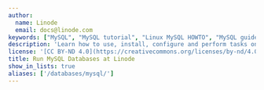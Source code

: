 ```yaml
---
author:
  name: Linode
  email: docs@linode.com
keywords: ["MySQL", "MySQL tutorial", "Linux MySQL HOWTO", "MySQL guide"]
description: 'Learn how to use, install, configure and perform tasks on database-management platform MySQL in these tutorials.'
license: '[CC BY-ND 4.0](https://creativecommons.org/licenses/by-nd/4.0)'
title: Run MySQL Databases at Linode
show_in_lists: true
aliases: ['/databases/mysql/']
---
```


